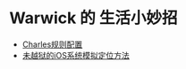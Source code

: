 # Warwick 的 生活小妙招

- [Charles规则配置](https://github.com/WarwickZhang/Tips/tree/master/charles)
- [未越狱的iOS系统模拟定位方法](https://github.com/WarwickZhang/Tips/tree/master/simulation)
